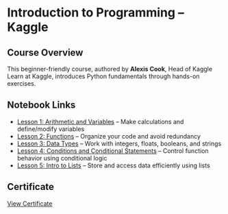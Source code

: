 # Introduction to Programming – Kaggle

## Course Overview

This beginner-friendly course, authored by **Alexis Cook**, Head of Kaggle Learn at Kaggle, introduces Python fundamentals through hands-on exercises.

## Notebook Links

- [Lesson 1: Arithmetic and Variables](https://www.kaggle.com/code/aadarshprabhakumar/exercise-arithmetic-and-variables) – Make calculations and define/modify variables  
- [Lesson 2: Functions](https://www.kaggle.com/code/aadarshprabhakumar/exercise-functions) – Organize your code and avoid redundancy  
- [Lesson 3: Data Types](https://www.kaggle.com/code/aadarshprabhakumar/exercise-data-types) – Work with integers, floats, booleans, and strings  
- [Lesson 4: Conditions and Conditional Statements](https://www.kaggle.com/code/aadarshprabhakumar/exercise-conditions-and-conditional-statements) – Control function behavior using conditional logic  
- [Lesson 5: Intro to Lists](https://www.kaggle.com/code/aadarshprabhakumar/exercise-intro-to-lists) – Store and access data efficiently using lists  

## Certificate

[View Certificate](https://www.kaggle.com/learn/certification/aadarshprabhakumar/intro-to-programming)
